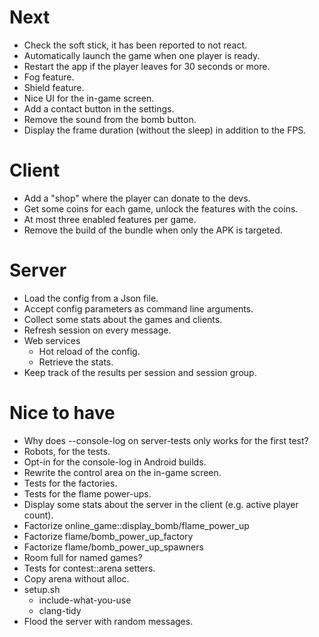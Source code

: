 # Next

- Check the soft stick, it has been reported to not react.
- Automatically launch the game when one player is ready.
- Restart the app if the player leaves for 30 seconds or more.
- Fog feature.
- Shield feature.
- Nice UI for the in-game screen.
- Add a contact button in the settings.
- Remove the sound from the bomb button.
- Display the frame duration (without the sleep) in addition to the FPS.

# Client

- Add a "shop" where the player can donate to the devs.
- Get some coins for each game, unlock the features with the coins.
- At most three enabled features per game.
- Remove the build of the bundle when only the APK is targeted.

# Server

- Load the config from a Json file.
- Accept config parameters as command line arguments.
- Collect some stats about the games and clients.
- Refresh session on every message.
- Web services
  - Hot reload of the config.
  - Retrieve the stats.
- Keep track of the results per session and session group.

# Nice to have

- Why does --console-log on server-tests only works for the first test?
- Robots, for the tests.
- Opt-in for the console-log in Android builds.
- Rewrite the control area on the in-game screen.
- Tests for the factories.
- Tests for the flame power-ups.
- Display some stats about the server in the client (e.g. active player
  count).
- Factorize online_game::display_bomb/flame_power_up
- Factorize flame/bomb_power_up_factory
- Factorize flame/bomb_power_up_spawners
- Room full for named games?
- Tests for contest::arena setters.
- Copy arena without alloc.
- setup.sh
  - include-what-you-use
  - clang-tidy
- Flood the server with random messages.
